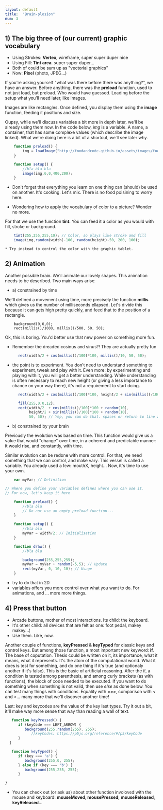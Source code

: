 ```yaml
---
layout: default
title:  "Brain-plosion"
num: 3
---
```


## 1) The big three of (our current) graphic vocabulary
 * Using Strokes: **Vertex**, wireframe, super super duper nice
 * Using Fill: **Tint area**. super super duper...
 * Both of could be sum up as "vectorial graphics"
 * Now: **Pixel** (photo, JPEG...)

If you're asking yourself "what was there before there was anything?", we have an answer. Before anything, there was the **preload** function, used to not just load, but preload. Who would have guessed. Loading before the setup what you'll need later, like images.

Images are like rectangles. Once defined, you display them using the **image** function, feeding it positions and size.

Oupsy, while we'll discuss variables a bit more in depth later, we'll be already using them now. In the code below, *img* is a variable. A name, a container, that has some complexe values (which describe the image linked). What we're doing here is a bit of a shortcut, we'll see later why.

```javascript
    function preload() {
        img = loadImage("http://foodandcode.github.io/assets/images/footer_back.png");
    }

    function setup() {
        //bla bla bla
        image(img,0,0,400,200);
    }
```


 * Don't forget that everything you learn on one thing can (should) be used on another. It's cooking. Let's mix. There is no food poisining to worry here.

 * Wondering how to apply the vocabulary of color to a picture? Wonder no more.

For that we use the function **tint**. You can feed it a color as you would with fill, stroke or background.

```javascript
    tint(255,255,255,10); // Color, so plays like stroke and fill
    image(img,random(width)-100, random(height)-50, 200, 100);
```

    * Try instead to control the color with the graphic tablet.


## 2) Animation
Another possible brain. We'll animate our lovely shapes. This animation needs to be described. Two main ways arise:

  * a) constrained by time

We'll defined a movement using time, more precisely the function **millis** which gives us the number of milliseconds ellapsed. Let's divide this because it can gets high pretty quickly, and feed that to the position of a rectangle.

```javascrit
    background(0,0,0);
    rect(millis()/1000, millis()/500, 50, 50);
```

Ok, this is boring. You'd better use that new power on something more fun.


 * Remember the dreaded cosinus and sinus?! They are actually pretty fun

```javascript
      rect(width/2 + cos(millis()/100)*100, millis()/10, 50, 50);
```
 
 * the point is to experiment. You don't need to understand something to experiment, tweak and play with it. Even more: by experimenting and playing with it, you will get a better understanding. While understanding is often necessary to reach new height (or giving a less importance to chance on your way there), it's not a requirement to start doing.

```javascript
      rect(width/2 + cos(millis()/100)*100, height/2 + sin(millis()/100)*100, 50, 50);
```

```javascript
      fill(255,0,0,12);
      rect(width/2  + cos(millis()/100)*100 + random(10),
           height/2 + sin(millis()/100)*100 + random(10),
           50, 50); // Yep, you can do that. spaces or return to line are the same
```


  * b) constrained by your brain
  
Previously the evolution was based on time. This function would give us a value that would "change" over time, in a coherent and predictable manner: it would rise, and constantly, with time.

Similar evolution can be redone with more control. For that, we need something that we can control, and make vary. This vessel is called a variable. You already used a few: mouthX, height... Now, it's time to use your own.

```javascript
    var myVar; // Definition

// Where you define your variables defines where you can use it.
// For now, let's keep it here

    function preload() {
        //bla bla
        // Do not use an empty preload function...
    }

    function setup() {
        //bla bla
        myVar = width/2; // Initialisation
    }

    function draw() {
        //bla bla

        background(255,255,255);
        myVar = myVar + random(-5,5); // Update
        rect(myVar, 0, 10, 10); // Usage
    }
```

  * try to do that in 2D
  * variables offers you more control over what you want to do. For animations, and ... more more things.

## 4) Press that button
  * Arcade buttons, mother of most interactions. Its child: the keyboard.
  * It's other child: all devices that are felt as one: foot pedal, makey makey...)
  * Use them. Like, now.

Another couple of functions, **keyPressed** & **keyTyped** for classic keys and control keys. But among those function, a most important new keyword: **if**. The base of coputation. Thesis could be written on it, its importance, what it means, what it represents. It's the atom of the computational world. What it does is test for something, and do one thing if it's true (and optionaly another if it's false). This is the basic of artificial reasoning. After the if, a condition is tested among parenthesis, and among curly brackets (as with functions), the block of code needed to be executed. If you want to do something when something is not valid, then use *else* as done below. You can test many things with conditions. Equality with *===*, comparison with *<* and *>*... many more that we'll discover another time!

Last: key and keycodes are the value of the key last types. Try it out a bit, it'll make way more sense that way than reading a wall of text.

```javascript
   function keyPressed() {
      if (keyCode === LEFT_ARROW) {
         background(255,random(255), 255);
            //keyCodes: https://p5js.org/reference/#/p5/keyCode 
      }
  }

   function keyTyped() {
      if (key === 'a') {
         background(255,0, 255);
      } else if (key === 'b') {
         background(255,255, 255);
      }

}
```

  * You can check out (or ask us) about other function involoved with the mouse and keyboard:  **mouseMoved**, **mousePressed**, **mouseReleased**, **keyReleased**...

